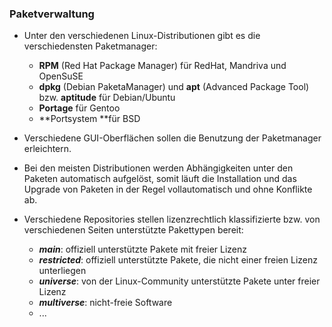 ### Paketverwaltung

* Unter den verschiedenen Linux-Distributionen gibt es die verschiedensten Paketmanager:
  * **RPM** \(Red Hat Package Manager\) für RedHat, Mandriva und OpenSuSE
  * **dpkg** \(Debian PaketaManager\) und **apt** \(Advanced Package Tool\) bzw. **aptitude** für Debian/Ubuntu
  * **Portage** für Gentoo
  * **Portsystem **für BSD


* Verschiedene GUI-Oberflächen sollen die Benutzung der Paketmanager erleichtern.

* Bei den meisten Distributionen werden Abhängigkeiten unter den Paketen automatisch aufgelöst, somit läuft die Installation und das Upgrade von Paketen in der Regel vollautomatisch und ohne Konflikte ab.

* Verschiedene Repositories stellen lizenzrechtlich klassifizierte bzw. von verschiedenen Seiten unterstützte Pakettypen bereit:
  * **_main_**:  offiziell unterstützte Pakete mit freier Lizenz
  * **_restricted_**: offiziell unterstützte Pakete, die nicht einer freien Lizenz unterliegen
  * **_universe_**: von der Linux-Community unterstützte Pakete unter freier Lizenz
  * **_multiverse_**: nicht-freie Software
  * ...




